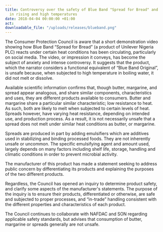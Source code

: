 ```yaml
---
title: Controversy over the safety of Blue Band "Spread for Bread" and solubility
  in rising and high temperatures
date: 2018-04-04 00:00:00 +01:00
act: 
downloadable_file: "/uploads/releases/blueband.png"
---
```


The Consumer Protection Council is aware that a short demonstration video showing how Blue Band “Spread for Bread” (a product of Unilever Nigeria PLC) reacts under certain heat conditions has been circulating, particularly on social media. The video, or impression it conveys, has become the subject of anxiety and intense controversy. It suggests that the product, which the narrator considers a functional equivalent of “Blue Band Original”, is unsafe because, when subjected to high temperature in boiling water, it did not melt or dissolve.

Available scientific information confirms that, though butter, margarine, and spread appear analogous, and share similar components, characteristics and uses, they are different products available to consumers. Butter and margarine share a particular similar characteristic; low resistance to heat. As such, both are likely to melt when subjected to certain levels of heat. Spreads however, have varying heat resistance, depending on intended use, and production process. As a result, it is not necessarily unsafe that a spread does not melt under similar heat conditions as butter, or margarine.

Spreads are produced in part by adding emulsifiers which are additives used in stabilizing and binding processed foods. They are not inherently unsafe or uncommon. The specific emulsifying agent and amount used, largely depends on many factors including shelf life, storage, handling and climatic conditions in order to prevent microbial activity. 

The manufacturer of this product has made a statement seeking to address public concern by differentiating its products and explaining the purposes of the two different products.

Regardless, the Council has opened an inquiry to determine product safety, and clarify some aspects of the manufacturer's statements. The purpose of the inquiry is to ensure their products, differentiated or otherwise, are safe and subjected to proper processes, and “in-trade” handling consistent with the different properties and characteristics of each product.

The Council continues to collaborate with NAFDAC and SON regarding applicable safety standards, but advises that consumption of butter, margarine or spreads generally are not unsafe.